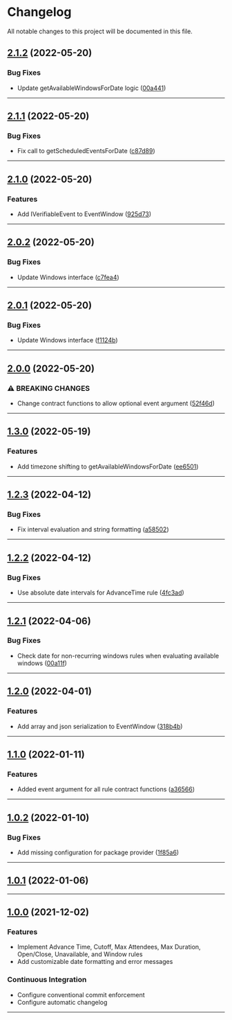 <!--- BEGIN HEADER -->
# Changelog

All notable changes to this project will be documented in this file.
<!--- END HEADER -->

## [2.1.2](https://github.com/vetmoves/com.moves.php.eloquent.verifiable.rules.calendar/compare/2.1.1...2.1.2) (2022-05-20)
### Bug Fixes

* Update getAvailableWindowsForDate logic ([00a441](https://github.com/vetmoves/com.moves.php.eloquent.verifiable.rules.calendar/commit/00a441fb4963b0c155d9486bf4b0026762ac9ba5))


---

## [2.1.1](https://github.com/vetmoves/com.moves.php.eloquent.verifiable.rules.calendar/compare/2.1.0...2.1.1) (2022-05-20)
### Bug Fixes

* Fix call to getScheduledEventsForDate ([c87d89](https://github.com/vetmoves/com.moves.php.eloquent.verifiable.rules.calendar/commit/c87d892ce0a15de777dd85c5c7c8359f0d8acfa3))


---

## [2.1.0](https://github.com/vetmoves/com.moves.php.eloquent.verifiable.rules.calendar/compare/2.0.2...2.1.0) (2022-05-20)
### Features

* Add IVerifiableEvent to EventWindow ([925d73](https://github.com/vetmoves/com.moves.php.eloquent.verifiable.rules.calendar/commit/925d737f05fc87e28d634f00f71b66b3de88d7a0))


---

## [2.0.2](https://github.com/vetmoves/com.moves.php.eloquent.verifiable.rules.calendar/compare/2.0.1...2.0.2) (2022-05-20)
### Bug Fixes

* Update Windows interface ([c7fea4](https://github.com/vetmoves/com.moves.php.eloquent.verifiable.rules.calendar/commit/c7fea42e0cbf370f4fbd969643891f5b1b177101))


---

## [2.0.1](https://github.com/vetmoves/com.moves.php.eloquent.verifiable.rules.calendar/compare/2.0.0...2.0.1) (2022-05-20)
### Bug Fixes

* Update Windows interface ([f1124b](https://github.com/vetmoves/com.moves.php.eloquent.verifiable.rules.calendar/commit/f1124b1ed8d5a2ced07bf71cb0ca943792631190))


---

## [2.0.0](https://github.com/vetmoves/com.moves.php.eloquent.verifiable.rules.calendar/compare/1.3.0...2.0.0) (2022-05-20)
### ⚠ BREAKING CHANGES

* Change contract functions to allow optional event argument ([52f46d](https://github.com/vetmoves/com.moves.php.eloquent.verifiable.rules.calendar/commit/52f46dc893a2ef43fcfede545c859b1159a8e99c))


---

## [1.3.0](https://github.com/vetmoves/com.moves.php.eloquent.verifiable.rules.calendar/compare/1.2.3...1.3.0) (2022-05-19)
### Features

* Add timezone shifting to getAvailableWindowsForDate ([ee6501](https://github.com/vetmoves/com.moves.php.eloquent.verifiable.rules.calendar/commit/ee6501cffaaee3507919f85b45103db65b3136a3))


---

## [1.2.3](https://github.com/vetmoves/com.moves.php.eloquent.verifiable.rules.calendar/compare/1.2.2...1.2.3) (2022-04-12)
### Bug Fixes

* Fix interval evaluation and string formatting ([a58502](https://github.com/vetmoves/com.moves.php.eloquent.verifiable.rules.calendar/commit/a58502b12f04c83df5c5d9c7e148aa063441324a))


---

## [1.2.2](https://github.com/vetmoves/com.moves.php.eloquent.verifiable.rules.calendar/compare/1.2.1...1.2.2) (2022-04-12)
### Bug Fixes

* Use absolute date intervals for AdvanceTime rule ([4fc3ad](https://github.com/vetmoves/com.moves.php.eloquent.verifiable.rules.calendar/commit/4fc3adba18df380fa4716b20e1506dbe34577677))


---

## [1.2.1](https://github.com/vetmoves/com.moves.php.eloquent.verifiable.rules.calendar/compare/1.2.0...1.2.1) (2022-04-06)
### Bug Fixes

* Check date for non-recurring windows rules when evaluating available windows ([00a11f](https://github.com/vetmoves/com.moves.php.eloquent.verifiable.rules.calendar/commit/00a11f5ee267fd83c519c3709e1d811bfe03ae3e))


---

## [1.2.0](https://github.com/vetmoves/com.moves.php.eloquent.verifiable.rules.calendar/compare/1.1.0...1.2.0) (2022-04-01)
### Features

* Add array and json serialization to EventWindow ([318b4b](https://github.com/vetmoves/com.moves.php.eloquent.verifiable.rules.calendar/commit/318b4bccd603492937906c41fe4d29c4baabaa53))


---

## [1.1.0](https://github.com/vetmoves/com.moves.php.eloquent.verifiable.rules.calendar/compare/1.0.2...1.1.0) (2022-01-11)
### Features

* Added event argument for all rule contract functions ([a36566](https://github.com/vetmoves/com.moves.php.eloquent.verifiable.rules.calendar/commit/a3656694f8e9522243332144c60bedbab25a3a3c))


---

## [1.0.2](https://github.com/vetmoves/com.moves.php.eloquent.verifiable.rules.calendar/compare/1.0.1...1.0.2) (2022-01-10)
### Bug Fixes

* Add missing configuration for package provider ([1f85a6](https://github.com/vetmoves/com.moves.php.eloquent.verifiable.rules.calendar/commit/1f85a66882e57f660d6e0a1d703325d15f6263e9))


---

## [1.0.1](https://github.com/vetmoves/com.moves.php.eloquent.verifiable.rules.calendar/compare/1.0.0...1.0.1) (2022-01-06)

---

## [1.0.0](https://github.com/vetmoves/com.moves.php.eloquent.verifiable.rules.calendar/compare/0.0.0...1.0.0) (2021-12-02)
### Features

* Implement Advance Time, Cutoff, Max Attendees, Max Duration, Open/Close, Unavailable, and Window rules
* Add customizable date formatting and error messages

### Continuous Integration

* Configure conventional commit enforcement
* Configure automatic changelog

---

